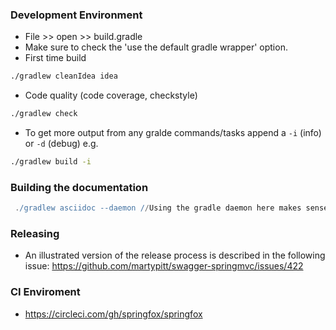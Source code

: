 ### Development Environment

- File >> open >> build.gradle
- Make sure to check the 'use the default gradle wrapper' option.
- First time build

```bash
./gradlew cleanIdea idea

```

- Code quality (code coverage, checkstyle)

```bash
./gradlew check
```
- To get more output from any gralde commands/tasks append a `-i` (info) or `-d` (debug) e.g.
```bash
./gradlew build -i

```

### Building the documentation 
```groovy
 ./gradlew asciidoc --daemon //Using the gradle daemon here makes sense if this is being executed a lot
```

### Releasing
- An illustrated version of the release process is described in the following issue: https://github.com/martypitt/swagger-springmvc/issues/422

### CI Enviroment
- https://circleci.com/gh/springfox/springfox